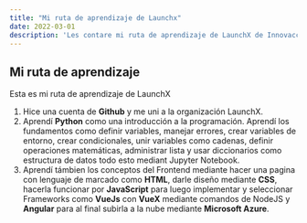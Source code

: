 ```yaml
---
title: "Mi ruta de aprendizaje de Launchx"
date: 2022-03-01
description: 'Les contare mi ruta de aprendizaje de LaunchX de Innovaccion Virtual'
---
```


## Mi ruta de aprendizaje

Esta es mi ruta de aprendizaje de LaunchX

1. Hice una cuenta de **Github** y me uni a la organización LaunchX.
2. Aprendí **Python** como una introducción a la programación. Aprendí los fundamentos como definir variables, manejar errores, crear variables de entorno, crear condicionales, unir variables como cadenas, definir operaciones matemáticas, administrar lista y usar diccionarios como estructura de datos todo esto mediant Jupyter Notebook.
3. Aprendí támbien los conceptos del Frontend mediante hacer una pagina con lenguaje de marcado como **HTML**, darle diseño mediante **CSS**, hacerla funcionar por **JavaScript** para luego implementar y seleccionar Frameworks como **VueJs** con **VueX** mediante comandos de NodeJS y **Angular** para al final subirla a la nube mediante **Microsoft Azure**.
